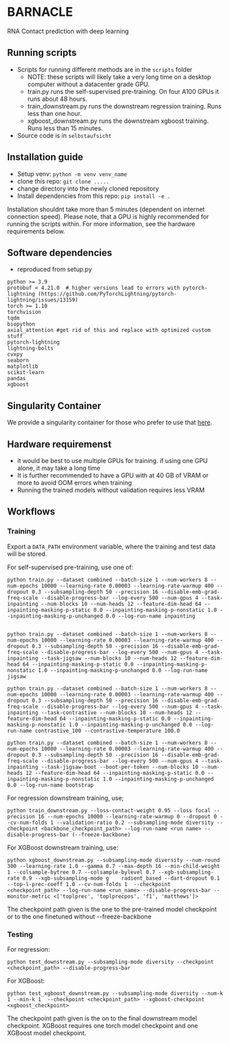 # BARNACLE

RNA Contact prediction with deep learning

## Running scripts

- Scripts for running different methods are in the `scripts` folder
  - NOTE: these scripts will likely take a very long time on a desktop computer without a datacenter grade GPU.
  - train.py runs the self-supervised pre-training. On four A100 GPUs it runs about 48 hours.
  - train_downstream.py runs the downstream regression training. Runs less than one hour.
  - xgboost_downstream.py runs the downstream xgboost training. Runs less than 15 minutes.
- Source code is in `selbstaufsicht`

## Installation guide

- Setup venv: `python -m venv venv_name`
- clone this repo: `git clone .....`
- change directory into the newly cloned repository
- Install dependencies from this repo: `pip install -e .`

Installation shouldnt take more than 5 minutes (dependent on internet connection speed).
Please note, that a GPU is highly recommended for running the scripts within. For more information, see the hardware requirements below.

## Software dependencies
- reproduced from setup.py

```
python >= 3.9
protobuf < 4.21.0  # higher versions lead to errors with pytorch-lightning (https://github.com/PyTorchLightning/pytorch-lightning/issues/13159)
torch >= 1.10
torchvision
tqdm
biopython
axial_attention #get rid of this and replace with optimized custom stuff
pytorch-lightning 
lightning-bolts
cvxpy
seaborn
matplotlib
scikit-learn
pandas
xgboost
```

## Singularity Container
We provide a singularity container for those who prefer to use that [here](https://zenodo.org/record/7858123).

## Hardware requiremenst
- it would be best to use multiple GPUs for training. if using one GPU alone, it may take a long time
- It is further recommended to have a GPU with at 40 GB of VRAM or more to avoid OOM errors when training
- Running the trained models without validation requires less VRAM

## Workflows
### Training
Export a `DATA_PATH` environment variable, where the training and test data will be stored.

For self-supervised pre-training, use one of:
```
python train.py --dataset combined --batch-size 1 --num-workers 8 --num-epochs 10000 --learning-rate 0.00003 --learning-rate-warmup 400 --dropout 0.3 --subsampling-depth 50 --precision 16 --disable-emb-grad-freq-scale --disable-progress-bar --log-every 500 --num-gpus 4 --task-inpainting --num-blocks 10 --num-heads 12 --feature-dim-head 64 --inpainting-masking-p-static 0.0 --inpainting-masking-p-nonstatic 1.0 --inpainting-masking-p-unchanged 0.0 --log-run-name inpainting


python train.py --dataset combined --batch-size 1 --num-workers 8 --num-epochs 10000 --learning-rate 0.00003 --learning-rate-warmup 400 --dropout 0.3 --subsampling-depth 50 --precision 16 --disable-emb-grad-freq-scale --disable-progress-bar --log-every 500 --num-gpus 4 --task-inpainting --task-jigsaw --num-blocks 10 --num-heads 12 --feature-dim-head 64 --inpainting-masking-p-static 0.0 --inpainting-masking-p-nonstatic 1.0 --inpainting-masking-p-unchanged 0.0 --log-run-name jigsaw

python train.py --dataset combined --batch-size 1 --num-workers 8 --num-epochs 10000 --learning-rate 0.00003 --learning-rate-warmup 400 --dropout 0.3 --subsampling-depth 50 --precision 16 --disable-emb-grad-freq-scale --disable-progress-bar --log-every 500 --num-gpus 4 --task-inpainting --task-contrastive --num-blocks 10 --num-heads 12 --feature-dim-head 64 --inpainting-masking-p-static 0.0 --inpainting-masking-p-nonstatic 1.0 --inpainting-masking-p-unchanged 0.0 --log-run-name contrastive_100 --contrastive-temperature 100.0

python train.py --dataset combined --batch-size 1 --num-workers 8 --num-epochs 10000 --learning-rate 0.00003 --learning-rate-warmup 400 --dropout 0.3 --subsampling-depth 50 --precision 16 --disable-emb-grad-freq-scale --disable-progress-bar --log-every 500 --num-gpus 4 --task-inpainting --task-jigsaw-boot --boot-per-token --num-blocks 10 --num-heads 12 --feature-dim-head 64 --inpainting-masking-p-static 0.0 --inpainting-masking-p-nonstatic 1.0 --inpainting-masking-p-unchanged 0.0 --log-run-name bootstrap

```

For regression downstream training, use;
```
python train_downstream.py --loss-contact-weight 0.95 --loss focal --precision 16 --num-epochs 10000 --learning-rate-warmup 0 --dropout 0 --cv-num-folds 1 --validation-ratio 0.2 --subsampling-mode diversity --checkpoint <backbone_checkpoint_path> --log-run-name <run name> --disable-progress-bar (--freeze-backbone)
```

For XGBoost downstream training, use:
```
python xgboost_downstream.py --subsampling-mode diversity --num-round 300 --learning-rate 1.0 --gamma 0.7 --max-depth 16 --min-child-weight 1 --colsample-bytree 0.7 --colsample-bylevel 0.7 --xgb-subsampling-rate 0.9 --xgb-subsampling-mode g    radient_based --dart-dropout 0.1 --top-l-prec-coeff 1.0 --cv-num-folds 1  --checkpoint <checkpoint_path> --log-run-name <run_name> --disable-progress-bar --monitor-metric <['toplprec', 'toplprecpos', 'f1', 'matthews']>
```
The checkpoint path given is the one to the pre-trained model checkpoint or to the one finetuned without --freeze-backbone

### Testing
For regression:
```
python test_downstream.py --subsampling-mode diversity --checkpoint <checkpoint_path> --disable-progress-bar

```
For XGBoost:
```
python test_xgboost_downstream.py --subsampling-mode diversity --num-k 1 --min-k 1  --checkpoint <checkpoint_path> --xgboost-checkpoint <xgboost_checkpoint>

```
The checkpoint path given is the on to the final downstream model checkpoint.
XGBoost requires one torch model checkpoint and one XGBoost model checkpoint.
